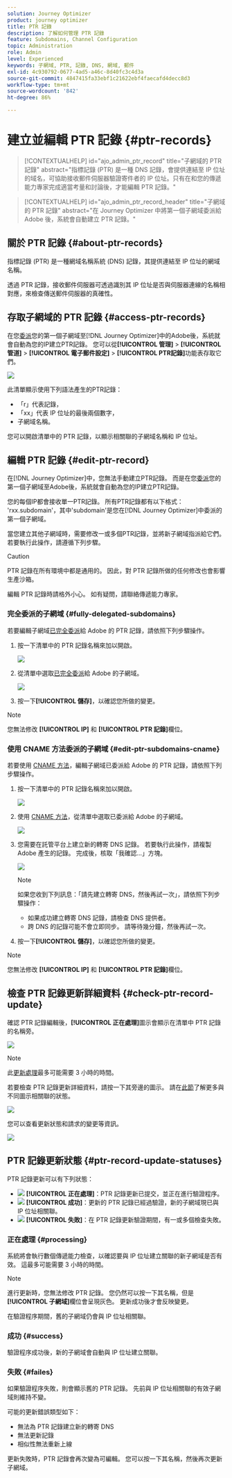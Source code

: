 ```yaml
---
solution: Journey Optimizer
product: journey optimizer
title: PTR 記錄
description: 了解如何管理 PTR 記錄
feature: Subdomains, Channel Configuration
topic: Administration
role: Admin
level: Experienced
keywords: 子網域, PTR, 記錄, DNS, 網域, 郵件
exl-id: 4c930792-0677-4ad5-a46c-8d40fc3c4d3a
source-git-commit: 4847415fa33ebf1c21622ebf4faecafd4decc8d3
workflow-type: tm+mt
source-wordcount: '842'
ht-degree: 86%

---
```


# 建立並編輯 PTR 記錄 {#ptr-records}

>[!CONTEXTUALHELP]
>id="ajo_admin_ptr_record"
>title="子網域的 PTR 記錄"
>abstract="指標記錄 (PTR) 是一種 DNS 記錄，會提供連結至 IP 位址的域名，可協助接收郵件伺服器驗證寄件者的 IP 位址。只有在和您的傳遞能力專家完成適當考量和討論後，才能編輯 PTR 記錄。"

>[!CONTEXTUALHELP]
>id="ajo_admin_ptr_record_header"
>title="子網域的 PTR 記錄"
>abstract="在 Journey Optimizer 中將第一個子網域委派給 Adobe 後，系統會自動建立 PTR 記錄。"

## 關於 PTR 記錄 {#about-ptr-records}

指標記錄 (PTR) 是一種網域名稱系統 (DNS) 記錄，其提供連結至 IP 位址的網域名稱。

透過 PTR 記錄，接收郵件伺服器可透過識別其 IP 位址是否與伺服器連線的名稱相對應，來檢查傳送郵件伺服器的真確性。

## 存取子網域的 PTR 記錄 {#access-ptr-records}

在您[委派](delegate-subdomain.md)您的第一個子網域至[!DNL Journey Optimizer]中的Adobe後，系統就會自動為您的IP建立PTR記錄。 您可以從&#x200B;**[!UICONTROL 管理]** > **[!UICONTROL 管道]** > **[!UICONTROL 電子郵件設定]** > **[!UICONTROL PTR記錄]**&#x200B;功能表存取它們。

![](assets/ptr-records.png)

此清單顯示使用下列語法產生的PTR記錄：

* 「r」代表記錄，
* 「xx」代表 IP 位址的最後兩個數字，
* 子網域名稱。

您可以開啟清單中的 PTR 記錄，以顯示相關聯的子網域名稱和 IP 位址。

## 編輯 PTR 記錄 {#edit-ptr-record}

在[!DNL Journey Optimizer]中，您無法手動建立PTR記錄。 而是在您[委派](delegate-subdomain.md)您的第一個子網域至Adobe後，系統就會自動為您的IP建立PTR記錄。

您的每個IP都會接收單一PTR記錄。 所有PTR記錄都有以下格式： &#39;rxx.subdomain&#39;，其中&#39;subdomain&#39;是您在[!DNL Journey Optimizer]中委派的第一個子網域。

當您建立其他子網域時，需要修改一或多個PTR記錄，並將新子網域指派給它們。 若要執行此操作，請遵循下列步驟。

>[!CAUTION]
>
>PTR 記錄在所有環境中都是通用的。 因此，對 PTR 記錄所做的任何修改也會影響生產沙箱。
>
>編輯 PTR 記錄時請格外小心。 如有疑問，請聯絡傳遞能力專家。

### 完全委派的子網域 {#fully-delegated-subdomains}

若要編輯子網域[已完全委派](delegate-subdomain.md#full-subdomain-delegation)給 Adobe 的 PTR 記錄，請依照下列步驟操作。

1. 按一下清單中的 PTR 記錄名稱來加以開啟。

   ![](assets/ptr-record-select.png)

1. 從清單中選取[已完全委派](delegate-subdomain.md#full-subdomain-delegation)給 Adobe 的子網域。

   ![](assets/ptr-record-subdomain.png)

1. 按一下&#x200B;**[!UICONTROL 儲存]**，以確認您所做的變更。

>[!NOTE]
>
>您無法修改 **[!UICONTROL IP]** 和 **[!UICONTROL PTR 記錄]**&#x200B;欄位。

### 使用 CNAME 方法委派的子網域 {#edit-ptr-subdomains-cname}

若要使用 [CNAME 方法](delegate-subdomain.md#cname-subdomain-delegation)，編輯子網域已委派給 Adobe 的 PTR 記錄，請依照下列步驟操作。

1. 按一下清單中的 PTR 記錄名稱來加以開啟。

   ![](assets/ptr-record-select.png)

1. 使用 [CNAME 方法](delegate-subdomain.md#cname-subdomain-delegation)，從清單中選取已委派給 Adobe 的子網域。

   ![](assets/ptr-record-subdomain-cname.png)

1. 您需要在託管平台上建立新的轉寄 DNS 記錄。 若要執行此操作，請複製 Adobe 產生的記錄。 完成後，核取「我確認...」方塊。

   ![](assets/ptr-record-subdomain-confirm.png)

   >[!NOTE]
   >
   >如果您收到下列訊息：「請先建立轉寄 DNS，然後再試一次」，請依照下列步驟操作：
   >   * 如果成功建立轉寄 DNS 記錄，請檢查 DNS 提供者。
   >   * 跨 DNS 的記錄可能不會立即同步。 請等待幾分鐘，然後再試一次。

1. 按一下&#x200B;**[!UICONTROL 儲存]**，以確認您所做的變更。

>[!NOTE]
>
>您無法修改 **[!UICONTROL IP]** 和 **[!UICONTROL PTR 記錄]**&#x200B;欄位。

## 檢查 PTR 記錄更新詳細資料 {#check-ptr-record-update}

確認 PTR 記錄編輯後，**[!UICONTROL 正在處理]**&#x200B;圖示會顯示在清單中 PTR 記錄的名稱旁。

![](assets/ptr-record-updating.png)

>[!NOTE]
>
>此[更新處理](#processing)最多可能需要 3 小時的時間。

若要檢查 PTR 記錄更新詳細資料，請按一下其旁邊的圖示。 請在[此節](#ptr-record-update-statuses)了解更多與不同圖示相關聯的狀態。

![](assets/ptr-record-recent-update.png)

您可以查看更新狀態和請求的變更等資訊。

![](assets/ptr-record-updates.png)

## PTR 記錄更新狀態 {#ptr-record-update-statuses}

PTR 記錄更新可以有下列狀態：

* ![](assets/do-not-localize/ptr-record-processing.png) **[!UICONTROL 正在處理]**：PTR 記錄更新已提交，並正在進行驗證程序。
* ![](assets/do-not-localize/ptr-record-success.png) **[!UICONTROL 成功]**：更新的 PTR 記錄已經過驗證，新的子網域現已與 IP 位址相關聯。
* ![](assets/do-not-localize/ptr-record-failed.png) **[!UICONTROL 失敗]**：在 PTR 記錄更新驗證期間，有一或多個檢查失敗。

### 正在處理 {#processing}

系統將會執行數個傳遞能力檢查，以確認要與 IP 位址建立關聯的新子網域是否有效。 這最多可能需要 3 小時的時間。

>[!NOTE]
>
>進行更新時，您無法修改 PTR 記錄。 您仍然可以按一下其名稱，但是&#x200B;**[!UICONTROL 子網域]**&#x200B;欄位會呈現灰色。 更新成功後才會反映變更。

在驗證程序期間，舊的子網域仍會與 IP 位址相關聯。

### 成功 {#success}

驗證程序成功後，新的子網域會自動與 IP 位址建立關聯。

### 失敗 {#failes}

如果驗證程序失敗，則會顯示舊的 PTR 記錄。 先前與 IP 位址相關聯的有效子網域則維持不變。

可能的更新錯誤類型如下：
* 無法為 PTR 記錄建立新的轉寄 DNS
* 無法更新記錄
* 相似性無法重新上線

更新失敗時，PTR 記錄會再次變為可編輯。 您可以按一下其名稱，然後再次更新子網域。
